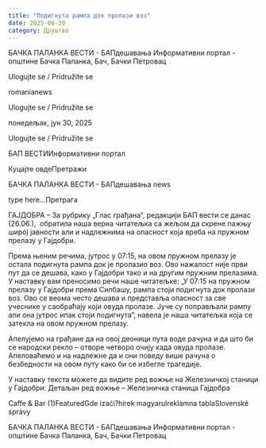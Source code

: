 ```yaml
---
title: "Подигнута рампа док пролази воз"
date: 2025-06-30
category: Друштво
---
```


БАЧКА ПАЛАНКА ВЕСТИ - БАПдешавања Информативни портал - општине Бачка Паланка, Бач, Бачки Петровац

Ulogujte se / Pridružite se

romanianews

Ulogujte se / Pridružite se

понедељак, јун 30, 2025

Ulogujte se / Pridružite se

БАП ВЕСТИИнформативни портал

Куцајте овдеПретражи

БАЧКА ПАЛАНКА ВЕСТИ - БАПдешавања news

type here...Претрага

ГАЈДОБРА – За рубрику „Глас грађана“, редакцији БАП вести се данас (26.06.),  обратила наша верна читатељка са жељом да скрене пажњу широј јавности али и надлежнима на опасност која вреба на пружном прелазу у Гајдобри.

Према њеним речима, јутрос у 07:15, на овом пружном прелазу је остала подигнута рампа док је пролазио воз. Ово нажалост није први пут да се дешава, како у Гајдобри тако и на другим пружним прелазима. У наставку вам преносимо речи наше читатељке:
„У 07:15 на пружном прелазу у Гајдобри према Силбашу, рампа стоји подигнута док пролази воз. Ово се веома често дешава и представља опасност за све учеснике у саобраћају који овуда пролазе. Јуче су поправљали рампу али она јутрос ипак стоји подигнута“, навела је наша читатељка која се затекла на овом пружном прелазу.


Апелујемо на грађане да на овој деоници пута воде рачуна и да што би се народски рекло – отворе четворо очију када овуда пролазе. Апеловаћемо и на надлежне да и они поведу више рачуна о безбедности на овом путу како би се избегле трагедије.


У наставку текста можете да видите ред вожње на Железничкој станици у Гајдобри:
Детаљан ред вожње – Железничка станица Гајдобра

Caffe & Bar (1)FeaturedGde izaći?hírek magyarulreklamna tablaSlovenské správy

БАЧКА ПАЛАНКА ВЕСТИ - БАПдешавања Информативни портал - општине Бачка Паланка, Бач, Бачки Петровац
